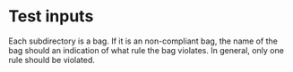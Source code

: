 Test inputs
===========

Each subdirectory is a bag. If it is an non-compliant bag, the name of the
bag should an indication of what rule the bag violates. In general, only
one rule should be violated.